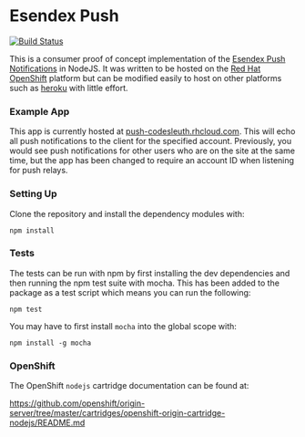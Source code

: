 # Esendex Push

[![Build Status](https://travis-ci.org/Codesleuth/esendex-push.png?branch=master)](https://travis-ci.org/Codesleuth/esendex-push)

This is a consumer proof of concept implementation of the [Esendex Push Notifications](http://developers.esendex.com/APIs/Push-Notifications) in NodeJS.
It was written to be hosted on the [Red Hat OpenShift](https://www.openshift.com/) platform but can be modified easily to host on other platforms such as [heroku](https://www.heroku.com) with little effort.

### Example App
This app is currently hosted at [push-codesleuth.rhcloud.com](http://push-codesleuth.rhcloud.com). This will echo all push notifications to the client for the specified account. Previously, you would see push notifications for other users who are on the site at the same time, but the app has been changed to require an account ID when listening for push relays.

### Setting Up
Clone the repository and install the dependency modules with:
```
npm install
```

### Tests
The tests can be run with npm by first installing the dev dependencies and then running the npm test suite with mocha. This has been added to the package as a test script which means you can run the following:
```
npm test
```

You may have to first install `mocha` into the global scope with:
```
npm install -g mocha
```

### OpenShift
The OpenShift `nodejs` cartridge documentation can be found at:

https://github.com/openshift/origin-server/tree/master/cartridges/openshift-origin-cartridge-nodejs/README.md
